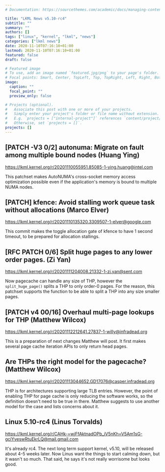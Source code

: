 ```yaml
---
# Documentation: https://sourcethemes.com/academic/docs/managing-content/

title: "LKML News v5.10-rc4"
subtitle: ""
summary: ""
authors: []
tags: ["linux", "kernel", "lkml", "news"]
categories: ["lkml news"]
date: 2020-11-10T07:16:10+01:00
lastmod: 2020-11-10T07:16:10+01:00
featured: false
draft: false

# Featured image
# To use, add an image named `featured.jpg/png` to your page's folder.
# Focal points: Smart, Center, TopLeft, Top, TopRight, Left, Right, BottomLeft, Bottom, BottomRight.
image:
  caption: ""
  focal_point: ""
  preview_only: false

# Projects (optional).
#   Associate this post with one or more of your projects.
#   Simply enter your project's folder or file name without extension.
#   E.g. `projects = ["internal-project"]` references `content/project/deep-learning/index.md`.
#   Otherwise, set `projects = []`.
projects: []
---
```


[PATCH -V3 0/2] autonuma: Migrate on fault among multiple bound nodes (Huang Ying)
----------------------------------------------------------------------------------

https://lkml.kernel.org/r/20201110055951.85085-1-ying.huang@intel.com

This patchset makes AutoNUMA's cross-socket memory access optimization possible
even if the application's memory is bound to multiple NUMA nodes.


[PATCH] kfence: Avoid stalling work queue task without allocations (Marco Elver)
--------------------------------------------------------------------------------

https://lkml.kernel.org/r/20201110135320.3309507-1-elver@google.com

This commit makes the toggle allocation gate of kfence to have 1 second
timeout, to be prepared for allocation stallings.


[RFC PATCH 0/6] Split huge pages to any lower order pages. (Zi Yan)
-------------------------------------------------------------------

https://lkml.kernel.org/r/20201111204008.21332-1-zi.yan@sent.com

Now pagecache can handle any size of THP, however the `split_huge_page()`
splits a THP to only order-0 pages.  For the reason, this patchset supports the
function to be able to split a THP into any size smaller pages.


[PATCH v4 00/16] Overhaul multi-page lookups for THP (Matthew Wilcox)
---------------------------------------------------------------------

https://lkml.kernel.org/r/20201112212641.27837-1-willy@infradead.org

This is a preparation of next changes Matthew will post.  It first makes
several page cache iteration APIs to only return head pages.


Are THPs the right model for the pagecache? (Matthew Wilcox)
------------------------------------------------------------

https://lkml.kernel.org/r/20201113044652.GD17076@casper.infradead.org

THP is for architectures supporting large TLB entries.  However, the point of
enabling THP for page cache is only reducing the software works, so the
definition doesn't need to be true in there.  Matthew suggests to use another
model for the case and lists concerns about it.


Linux 5.10-rc4 (Linus Torvalds)
-------------------------------

https://lkml.kernel.org/r/CAHk-=wjFfAktnadOPb_iV5nKh=V5Am1sG-gciYveswRtuEkrLQ@mail.gmail.com

It's already rc4.  The next long term support kernel, v5.10, will be released
about 4-5 weeks later.  Now Linus want the things to start calming down, but it
wasn't so much.  That said, he says it's not really worrisome but looks good.
